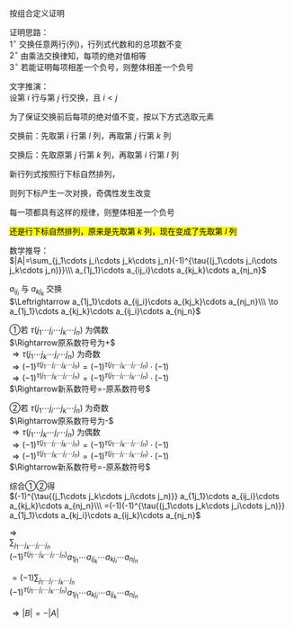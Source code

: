 按组合定义证明    
    
证明思路：    
 $1^\circ$  交换任意两行(列)，行列式代数和的总项数不变    
 $2^\circ$  由乘法交换律知，每项的绝对值相等    
 $3^\circ$  若能证明每项相差一个负号，则整体相差一个负号    
    
文字推演：    
设第 $i$ 行与第 $j$ 行交换，且 $i<j$     
    
为了保证交换前后每项的绝对值不变，按以下方式选取元素    
    
交换前：先取第 $i$ 行第 $l$ 列，再取第 $j$ 行第 $k$ 列    
    
交换后：先取原第 $j$ 行第 $k$ 列，再取第 $i$ 行第 $l$ 列    
    
新行列式按照行下标自然排列，    
    
则列下标产生一次对换，奇偶性发生改变    
    
每一项都具有这样的规律，则整体相差一个负号    
    
<mark>还是行下标自然排列，原来是先取第 $k$ 列，现在变成了先取第 $l$ 列</mark>    
    
数学推导：    
 $|A|=\sum_{j_1\cdots j_i\cdots j_k\cdots j_n}(-1)^{\tau{(j_1\cdots j_i\cdots j_k\cdots j_n)}}\\\ a_{1j_1}\cdots a_{ij_i}\cdots a_{kj_k}\cdots a_{nj_n}$     
    
 $a_{ij_i}$ 与 $a_{kj_k}$ 交换    
 $\Leftrightarrow a_{1j_1}\cdots a_{ij_i}\cdots a_{kj_k}\cdots a_{nj_n}\\\ \to    
a_{1j_1}\cdots a_{kj_k}\cdots a_{ij_i}\cdots a_{nj_n}$     
    
①若 $\tau{(j_1\cdots j_i\cdots j_k\cdots j_n)}$ 为偶数    
 $\Rightarrow原系数符号为+$     
 $\Rightarrow\tau{(j_1\cdots j_k\cdots j_i\cdots j_n)}$ 为奇数    
 $\Rightarrow(-1)^{\tau{(j_1\cdots j_i\cdots j_k\cdots j_n)}}=(-1)^{\tau{(j_1\cdots j_k\cdots j_i\cdots j_n)}}\cdot(-1)$     
 $\Rightarrow(-1)^{\tau{(j_1\cdots j_k\cdots j_i\cdots j_n)}}=(-1)^{\tau{(j_1\cdots j_i\cdots j_k\cdots j_n)}}\cdot(-1)$     
 $\Rightarrow新系数符号=-原系数符号$     
    
②若 $\tau{(j_1\cdots j_i\cdots j_k\cdots j_n)}$ 为奇数    
 $\Rightarrow原系数符号为-$     
 $\Rightarrow\tau{(j_1\cdots j_k\cdots j_i\cdots j_n)}$ 为偶数    
 $\Rightarrow(-1)^{\tau{(j_1\cdots j_i\cdots j_k\cdots j_n)}}=(-1)^{\tau{(j_1\cdots j_k\cdots j_i\cdots j_n)}}\cdot(-1)$     
 $\Rightarrow(-1)^{\tau{(j_1\cdots j_k\cdots j_i\cdots j_n)}}=(-1)^{\tau{(j_1\cdots j_i\cdots j_k\cdots j_n)}}\cdot(-1)$     
 $\Rightarrow新系数符号=-原系数符号$     
    
综合①②得    
 $(-1)^{\tau{(j_1\cdots j_k\cdots j_i\cdots j_n)}} a_{1j_1}\cdots a_{ij_i}\cdots a_{kj_k}\cdots a_{nj_n}\\\     
=(-1)(-1)^{\tau{(j_1\cdots j_k\cdots j_i\cdots j_n)}} a_{1j_1}\cdots a_{kj_i}\cdots a_{ij_k}\cdots a_{nj_n}$     
    
 $\Rightarrow$     
 $\sum_{j_1\cdots j_k\cdots j_i\cdots j_n}$     
 $(-1)^{\tau{(j_1\cdots j_k\cdots j_i\cdots j_n)}} a_{1j_1}\cdots a_{ij_k}\cdots a_{kj_i}\cdots a_{nj_n}$     
    
 $=(-1)\sum_{j_1\cdots j_i\cdots j_k\cdots j_n}$     
 $(-1)^{\tau{(j_1\cdots j_i\cdots j_k\cdots j_n)}}  a_{1j_1}\cdots a_{kj_i}\cdots a_{ij_k}\cdots a_{nj_n}$     
    
 $\Rightarrow|B|=-|A|$     
